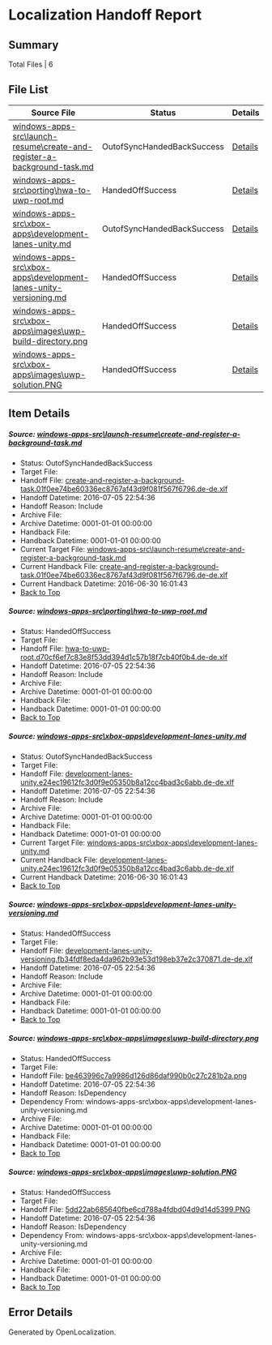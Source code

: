 # <a name='report-top'></a> Localization Handoff Report

## Summary
 Total Files | 6

## File List
 Source File | Status | Details 
 ----------- | ------ | ------- 
 [windows-apps-src\launch-resume\create-and-register-a-background-task.md](https://github.com/Microsoft/windows-apps/blob/6d8e0ce55a8ec0c9c8551e9618358c28b5906ae7/windows-apps-src/launch-resume/create-and-register-a-background-task.md) | OutofSyncHandedBackSuccess | [Details](#86ae683ce7bb4c595c10b2ca002a2c6d37abe2873009)
 [windows-apps-src\porting\hwa-to-uwp-root.md](https://github.com/Microsoft/windows-apps/blob/765789ef83f9b6a845ab79505b1b9ecbfd987126/windows-apps-src/porting/hwa-to-uwp-root.md) | HandedOffSuccess | [Details](#491665558f713dcbaae7ea20739ed72c61a12cd23486)
 [windows-apps-src\xbox-apps\development-lanes-unity.md](https://github.com/Microsoft/windows-apps/blob/809024168fd0d0211ce21366a6bee09c3b61e386/windows-apps-src/xbox-apps/development-lanes-unity.md) | OutofSyncHandedBackSuccess | [Details](#6925e693c2160e6d83694ea2f3c3c802b23635023950)
 [windows-apps-src\xbox-apps\development-lanes-unity-versioning.md](https://github.com/Microsoft/windows-apps/blob/6d4d9315401ec099f7a44b3052160a922dd42567/windows-apps-src/xbox-apps/development-lanes-unity-versioning.md) | HandedOffSuccess | [Details](#769b548da172e6f29f290b3799bc455d9e9a26703949)
 [windows-apps-src\xbox-apps\images\uwp-build-directory.png](https://github.com/Microsoft/windows-apps/blob/809024168fd0d0211ce21366a6bee09c3b61e386/windows-apps-src/xbox-apps/images/uwp-build-directory.png) | HandedOffSuccess | [Details](#be463996c7a9986d126d86daf990b0c27c281b2a3998)
 [windows-apps-src\xbox-apps\images\uwp-solution.PNG](https://github.com/Microsoft/windows-apps/blob/6d4d9315401ec099f7a44b3052160a922dd42567/windows-apps-src/xbox-apps/images/uwp-solution.PNG) | HandedOffSuccess | [Details](#5dd22ab685640fbe6cd788a4fdbd04d9d14d53993999)

## Item Details
##### <a name='86ae683ce7bb4c595c10b2ca002a2c6d37abe2873009'></a> Source: [windows-apps-src\launch-resume\create-and-register-a-background-task.md](https://github.com/Microsoft/windows-apps/blob/6d8e0ce55a8ec0c9c8551e9618358c28b5906ae7/windows-apps-src/launch-resume/create-and-register-a-background-task.md)
* Status: OutofSyncHandedBackSuccess
* Target File: 
* Handoff File: [create-and-register-a-background-task.01f0ee74be60336ec8767af43d9f081f567f6796.de-de.xlf](https://github.com/Microsoft/WDG.handoff/blob/04c3037366b5f10236389d146e01de3548ce0cd1/ol-handoff/Microsoft/windows-apps.de-de/master/create-and-register-a-background-task.01f0ee74be60336ec8767af43d9f081f567f6796.de-de.xlf)
* Handoff Datetime: 2016-07-05 22:54:36
* Handoff Reason: Include
* Archive File: 
* Archive Datetime: 0001-01-01 00:00:00
* Handback File: 
* Handback Datetime: 0001-01-01 00:00:00
* Current Target File: [windows-apps-src\launch-resume\create-and-register-a-background-task.md](https://github.com/Microsoft/windows-apps.de-de/blob/00769f0027b16b5bd96e3cf6e0a22190fdd13b87/windows-apps-src/launch-resume/create-and-register-a-background-task.md)
* Current Handback File: [create-and-register-a-background-task.01f0ee74be60336ec8767af43d9f081f567f6796.de-de.xlf](https://github.com/Microsoft/WDG.handback/blob/0ad1e8e3dad7ed3e70f2e3544b81806709ee15b6/ol-handback/Microsoft/windows-apps.de-de/master/create-and-register-a-background-task.01f0ee74be60336ec8767af43d9f081f567f6796.de-de.xlf)
* Current Handback Datetime: 2016-06-30 16:01:43
* [Back to Top](#report-top)

##### <a name='491665558f713dcbaae7ea20739ed72c61a12cd23486'></a> Source: [windows-apps-src\porting\hwa-to-uwp-root.md](https://github.com/Microsoft/windows-apps/blob/765789ef83f9b6a845ab79505b1b9ecbfd987126/windows-apps-src/porting/hwa-to-uwp-root.md)
* Status: HandedOffSuccess
* Target File: 
* Handoff File: [hwa-to-uwp-root.d70cf6ef7c83e8f53dd394d1c57b18f7cb40f0b4.de-de.xlf](https://github.com/Microsoft/WDG.handoff/blob/04c3037366b5f10236389d146e01de3548ce0cd1/ol-handoff/Microsoft/windows-apps.de-de/master/hwa-to-uwp-root.d70cf6ef7c83e8f53dd394d1c57b18f7cb40f0b4.de-de.xlf)
* Handoff Datetime: 2016-07-05 22:54:36
* Handoff Reason: Include
* Archive File: 
* Archive Datetime: 0001-01-01 00:00:00
* Handback File: 
* Handback Datetime: 0001-01-01 00:00:00
* [Back to Top](#report-top)

##### <a name='6925e693c2160e6d83694ea2f3c3c802b23635023950'></a> Source: [windows-apps-src\xbox-apps\development-lanes-unity.md](https://github.com/Microsoft/windows-apps/blob/809024168fd0d0211ce21366a6bee09c3b61e386/windows-apps-src/xbox-apps/development-lanes-unity.md)
* Status: OutofSyncHandedBackSuccess
* Target File: 
* Handoff File: [development-lanes-unity.e24ec19612fc3d0f9e05350b8a12cc4bad3c6abb.de-de.xlf](https://github.com/Microsoft/WDG.handoff/blob/04c3037366b5f10236389d146e01de3548ce0cd1/ol-handoff/Microsoft/windows-apps.de-de/master/development-lanes-unity.e24ec19612fc3d0f9e05350b8a12cc4bad3c6abb.de-de.xlf)
* Handoff Datetime: 2016-07-05 22:54:36
* Handoff Reason: Include
* Archive File: 
* Archive Datetime: 0001-01-01 00:00:00
* Handback File: 
* Handback Datetime: 0001-01-01 00:00:00
* Current Target File: [windows-apps-src\xbox-apps\development-lanes-unity.md](https://github.com/Microsoft/windows-apps.de-de/blob/00769f0027b16b5bd96e3cf6e0a22190fdd13b87/windows-apps-src/xbox-apps/development-lanes-unity.md)
* Current Handback File: [development-lanes-unity.e24ec19612fc3d0f9e05350b8a12cc4bad3c6abb.de-de.xlf](https://github.com/Microsoft/WDG.handback/blob/0ad1e8e3dad7ed3e70f2e3544b81806709ee15b6/ol-handback/Microsoft/windows-apps.de-de/master/development-lanes-unity.e24ec19612fc3d0f9e05350b8a12cc4bad3c6abb.de-de.xlf)
* Current Handback Datetime: 2016-06-30 16:01:43
* [Back to Top](#report-top)

##### <a name='769b548da172e6f29f290b3799bc455d9e9a26703949'></a> Source: [windows-apps-src\xbox-apps\development-lanes-unity-versioning.md](https://github.com/Microsoft/windows-apps/blob/6d4d9315401ec099f7a44b3052160a922dd42567/windows-apps-src/xbox-apps/development-lanes-unity-versioning.md)
* Status: HandedOffSuccess
* Target File: 
* Handoff File: [development-lanes-unity-versioning.fb34fdf8eda4da962b93e53d198eb37e2c370871.de-de.xlf](https://github.com/Microsoft/WDG.handoff/blob/04c3037366b5f10236389d146e01de3548ce0cd1/ol-handoff/Microsoft/windows-apps.de-de/master/development-lanes-unity-versioning.fb34fdf8eda4da962b93e53d198eb37e2c370871.de-de.xlf)
* Handoff Datetime: 2016-07-05 22:54:36
* Handoff Reason: Include
* Archive File: 
* Archive Datetime: 0001-01-01 00:00:00
* Handback File: 
* Handback Datetime: 0001-01-01 00:00:00
* [Back to Top](#report-top)

##### <a name='be463996c7a9986d126d86daf990b0c27c281b2a3998'></a> Source: [windows-apps-src\xbox-apps\images\uwp-build-directory.png](https://github.com/Microsoft/windows-apps/blob/809024168fd0d0211ce21366a6bee09c3b61e386/windows-apps-src/xbox-apps/images/uwp-build-directory.png)
* Status: HandedOffSuccess
* Target File: 
* Handoff File: [be463996c7a9986d126d86daf990b0c27c281b2a.png](https://github.com/Microsoft/WDG.handoff/blob/04c3037366b5f10236389d146e01de3548ce0cd1/ol-handoff/Microsoft/windows-apps.de-de/master/be463996c7a9986d126d86daf990b0c27c281b2a.png)
* Handoff Datetime: 2016-07-05 22:54:36
* Handoff Reason: IsDependency
* Dependency From: windows-apps-src\xbox-apps\development-lanes-unity-versioning.md
* Archive File: 
* Archive Datetime: 0001-01-01 00:00:00
* Handback File: 
* Handback Datetime: 0001-01-01 00:00:00
* [Back to Top](#report-top)

##### <a name='5dd22ab685640fbe6cd788a4fdbd04d9d14d53993999'></a> Source: [windows-apps-src\xbox-apps\images\uwp-solution.PNG](https://github.com/Microsoft/windows-apps/blob/6d4d9315401ec099f7a44b3052160a922dd42567/windows-apps-src/xbox-apps/images/uwp-solution.PNG)
* Status: HandedOffSuccess
* Target File: 
* Handoff File: [5dd22ab685640fbe6cd788a4fdbd04d9d14d5399.PNG](https://github.com/Microsoft/WDG.handoff/blob/04c3037366b5f10236389d146e01de3548ce0cd1/ol-handoff/Microsoft/windows-apps.de-de/master/5dd22ab685640fbe6cd788a4fdbd04d9d14d5399.PNG)
* Handoff Datetime: 2016-07-05 22:54:36
* Handoff Reason: IsDependency
* Dependency From: windows-apps-src\xbox-apps\development-lanes-unity-versioning.md
* Archive File: 
* Archive Datetime: 0001-01-01 00:00:00
* Handback File: 
* Handback Datetime: 0001-01-01 00:00:00
* [Back to Top](#report-top)


## Error Details

Generated by OpenLocalization.
